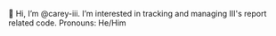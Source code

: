 👋 Hi, I’m @carey-iii. I’m interested in tracking and managing III's report related code. Pronouns: He/Him

<!---
carey-iii/carey-iii is a ✨ special ✨ repository because its `README.md` (this file) appears on your GitHub profile.
You can click the Preview link to take a look at your changes.
--->
